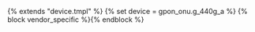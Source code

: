 {% extends "device.tmpl" %}
{% set device = gpon_onu.g_440g_a %}
{% block vendor_specific %}{% endblock %}
